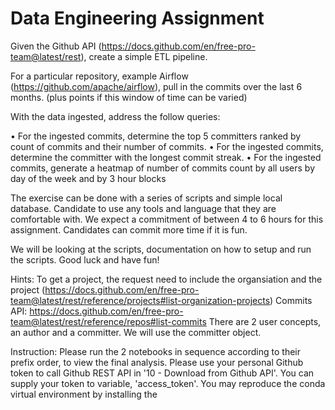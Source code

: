 # Data Engineering Assignment


Given the Github API (https://docs.github.com/en/free-pro-team@latest/rest), create a simple ETL
pipeline.

For a particular repository, example Airflow (https://github.com/apache/airflow), pull in the commits
over the last 6 months. (plus points if this window of time can be varied)

With the data ingested, address the follow queries:

• For the ingested commits, determine the top 5 committers ranked by count of commits and their number of commits.
• For the ingested commits, determine the committer with the longest commit streak.
• For the ingested commits, generate a heatmap of number of commits count by all users by day of the week and by 3 hour blocks

The exercise can be done with a series of scripts and simple local database. Candidate to use any tools and language that they are comfortable with. We expect a commitment of between 4 to 6 hours for this
assignment. Candidates can commit more time if it is fun.

We will be looking at the scripts, documentation on how to setup and run the scripts.
Good luck and have fun!

Hints:
To get a project, the request need to include the organsiation and the project
(https://docs.github.com/en/free-pro-team@latest/rest/reference/projects#list-organization-projects)
Commits API: https://docs.github.com/en/free-pro-team@latest/rest/reference/repos#list-commits
There are 2 user concepts, an author and a committer. We will use the committer object. 

Instruction:
Please run the 2 notebooks in sequence according to their prefix order, to view the final analysis.
Please use your personal Github token to call Github REST API in '10 - Download from Github API'.  You can supply your token to variable, 'access_token'.
You may reproduce the conda virtual environment by installing the 
